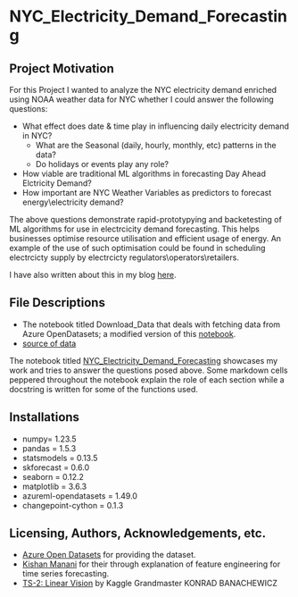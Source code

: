 # NYC_Electricity_Demand_Forecasting

## Project Motivation
For this Project I wanted to analyze the NYC electricity demand enriched using NOAA weather data for NYC whether I could answer the following questions:
- What effect does date & time play in influencing daily electricity demand in NYC?
    - What are the Seasonal (daily, hourly, monthly, etc) patterns in the data?
    - Do holidays or events play any role?
- How viable are traditional ML algorithms in forecasting Day Ahead Elctricity Demand?
- How important are NYC Weather Variables as predictors to forecast energy\electricity demand?

The above questions demonstrate rapid-prototypying and backetesting of ML algorithms for use in electrcicity demand forecasting. This helps businesses optimise resource utilisation and efficient usage of energy. An example of the use of such optimisation could be found in scheduling electrcicty supply by electrcicty regulators\operators\retailers.

I have also written about this in my blog [here](https://satyajitovelil.github.io/posts/nyc-electricity-demand-forecasting/).

## File Descriptions
- The notebook titled Download_Data that deals with fetching data from Azure OpenDatasets; a modified version of this [notebook](https://github.com/Azure/OpenDatasetsNotebooks/blob/master/tutorials/energy-join/01-energy-join-weather-in-pandas.ipynb).
- [source of data](https://notebooks.azure.com/frlazzeri/projects/automatedml-ms-build/html/nyc_energy.csv)

The notebook titled [NYC_Electricity_Demand_Forecasting](https://github.com/satyajitovelil/NYC_Electricity_Demand_Forecasting/blob/master/NYC_Electricity_Demand_Forecasting.ipynb) showcases my work and tries to answer the questions posed above. Some markdown cells peppered throughout the notebook explain the role of each section while a docstring is written for some of the functions used.

## Installations
- numpy= 1.23.5
- pandas = 1.5.3
- statsmodels = 0.13.5
- skforecast = 0.6.0
- seaborn = 0.12.2
- matplotlib = 3.6.3
- azureml-opendatasets = 1.49.0
- changepoint-cython = 0.1.3

## Licensing, Authors, Acknowledgements, etc.
- [Azure Open Datasets](https://azure.microsoft.com/en-us/products/open-datasets) for providing the dataset. 
- [Kishan Manani](https://github.com/trainindata/feature-engineering-for-time-series-forecasting) for their through explanation of feature engineering for time series forecasting.
- [TS-2: Linear Vision](https://www.kaggle.com/code/konradb/ts-2-linear-vision#Beyond-ARMA) by Kaggle Grandmaster KONRAD BANACHEWICZ